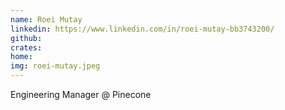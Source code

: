 ```yaml
---
name: Roei Mutay
linkedin: https://www.linkedin.com/in/roei-mutay-bb3743200/
github:
crates:
home:
img: roei-mutay.jpeg
---
```


Engineering Manager @ Pinecone
